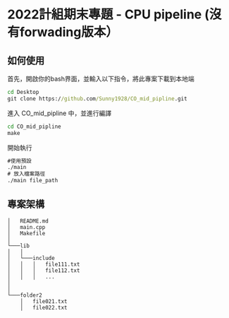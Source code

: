 # 2022計組期末專題 - CPU pipeline (沒有forwading版本）

## 如何使用
首先，開啟你的bash界面，並輸入以下指令，將此專案下載到本地端

```cmd
cd Desktop
git clone https://github.com/Sunny1928/CO_mid_pipline.git
```
進入 CO_mid_pipline 中，並進行編譯
```cmd
cd CO_mid_pipline
make
```
開始執行
```cmd
#使用預設
./main 
# 放入檔案路徑
./main file_path
```

## 專案架構
```CO-mid_pipline
│   README.md
│   main.cpp
│   Makefile
│
└───lib
│   │
│   └───include
│   │   │   file111.txt
│   │   │   file112.txt
│   │   │   ...
│
│
└───folder2
    │   file021.txt
    │   file022.txt
```
